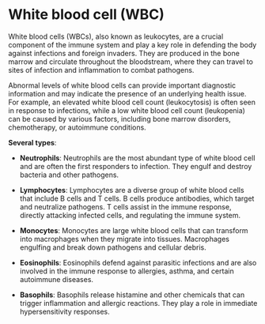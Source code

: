 # White blood cell (WBC)

White blood cells (WBCs), also known as leukocytes, are a crucial component of the immune system and play a key role in defending the body against infections and foreign invaders. They are produced in the bone marrow and circulate throughout the bloodstream, where they can travel to sites of infection and inflammation to combat pathogens.

Abnormal levels of white blood cells can provide important diagnostic information and may indicate the presence of an underlying health issue. For example, an elevated white blood cell count (leukocytosis) is often seen in response to infections, while a low white blood cell count (leukopenia) can be caused by various factors, including bone marrow disorders, chemotherapy, or autoimmune conditions.

**Several types**:

* **Neutrophils**: Neutrophils are the most abundant type of white blood cell and are often the first responders to infection. They engulf and destroy bacteria and other pathogens.

* **Lymphocytes**: Lymphocytes are a diverse group of white blood cells that include B cells and T cells. B cells produce antibodies, which target and neutralize pathogens. T cells assist in the immune response, directly attacking infected cells, and regulating the immune system.

* **Monocytes**: Monocytes are large white blood cells that can transform into macrophages when they migrate into tissues. Macrophages engulfing and break down pathogens and cellular debris.

* **Eosinophils**: Eosinophils defend against parasitic infections and are also involved in the immune response to allergies, asthma, and certain autoimmune diseases.

* **Basophils**: Basophils release histamine and other chemicals that can trigger inflammation and allergic reactions. They play a role in immediate hypersensitivity responses.
